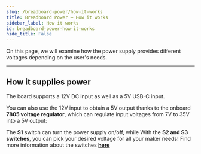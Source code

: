 ```yaml
---
slug: /breadboard-power/how-it-works 
title: Breadboard Power – How it works
sidebar_label: How it works
id: breadboard-power-how-it-works 
hide_title: False
---  
```


On this page, we will examine how the power supply provides different voltages depending on the user's needs.

---

## How it supplies power

The board supports a 12V DC input as well as a 5V USB-C input.

You can also use the 12V input to obtain a 5V output thanks to the onboard **7805 voltage regulator**, which can regulate input voltages from 7V to 35V into a 5V output:

<CenteredImage src="/img/breadboard-power/regulator.webp" alt="Onboard 7805 voltage regulator" caption="Onboard 7805 voltage regulator" width="550px" />

The **S1** switch can turn the power supply on/off, while With the **S2 and S3 switches**, you can pick your desired voltage for all your maker needs! Find more information about the switches [**here**](/breadboard-power/hardware#switch-details)